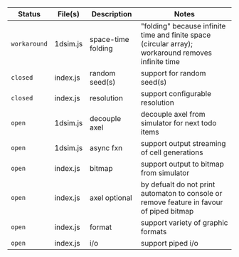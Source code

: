 Status | File(s) | Description | Notes
--- | --- | --- | ---
`workaround` | 1dsim.js | space-time folding | "folding" because infinite time and finite space (circular array); workaround removes infinite time
`closed` | index.js | random seed(s) | support for random seed(s)
`closed` | index.js | resolution | support configurable resolution
`open` | 1dsim.js | decouple axel | decouple axel from simulator for next todo items
`open` | 1dsim.js | async fxn | support output streaming of cell generations
`open` | index.js | bitmap | support output to bitmap from simulator
`open` | index.js | axel optional | by defualt do not print automaton to console or remove feature in favour of piped bitmap
`open` | index.js | format | support variety of graphic formats
`open` | index.js | i/o | support piped i/o